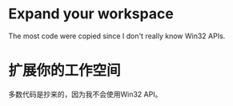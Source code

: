 # Expand your workspace

The most code were copied since I don't really know Win32 APIs.

# 扩展你的工作空间

多数代码是抄来的，因为我不会使用Win32 API。
